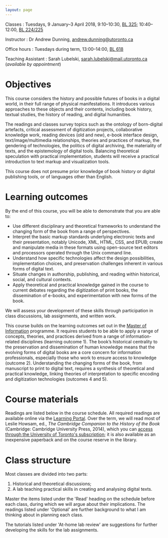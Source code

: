 ```yaml
---
layout: page
---
```


Classes
: Tuesdays, 9 January–3 April 2018, 9:10–10:30, [BL 325](http://map.utoronto.ca/utsg/building/006A); 10:40–12:00, [BL 224/225](http://map.utoronto.ca/utsg/building/006A)

Instructor
: Dr Andrew Dunning, <andrew.dunning@utoronto.ca>

Office hours
: Tuesdays during term, 13:00–14:00, [BL 618](http://map.utoronto.ca/utsg/building/006A)

Teaching Assistant
: Sarah Lubelski, <sarah.lubelski@mail.utoronto.ca> (*available by appointment*)

# Objectives

This course considers the history and possible futures of books in a digital world, in their full range of physical manifestations. It introduces various approaches to these objects and their contents, including book history, textual studies, the history of reading, and digital humanities.

The readings and classes survey topics such as the ontology of born-digital artefacts, critical assessment of digitization projects, collaborative knowledge work, reading devices (old and new), e-book interface design, text/image/multimedia relationships, theories and practices of markup, the gendering of technologies, the politics of digital archiving, the materiality of texts, and the epistemology of digital tools. Balancing theoretical speculation with practical implementation, students will receive a practical introduction to text markup and visualization tools.

This course does not presume prior knowledge of book history or digital publishing tools, or of languages other than English.

# Learning outcomes

By the end of this course, you will be able to demonstrate that you are able to:

- Use different disciplinary and theoretical frameworks to understand the changing form of the book from a range of perspectives.
- Interpret the basic markup standards underlying electronic texts and their presentation, notably Unicode, XML, HTML, CSS, and EPUB; create and manipulate media in these formats using open-source text editors and processors operated through the Unix command line.
- Understand how specific technologies affect the design possibilities, implementation choices, and preservation challenges inherent in various forms of digital text.
- Situate changes in authorship, publishing, and reading within historical, social, and cultural contexts.
- Apply theoretical and practical knowledge gained in the course to current debates regarding the digitization of print books, the dissemination of e-books, and experimentation with new forms of the book.

We will assess your development of these skills through participation in class discussions, lab assignments, and written work.

This course builds on the learning outcomes set out in the [Master of Information](https://ischool.utoronto.ca/areas-of-study/master-of-information/) programme. It requires students to be able to apply a range of concepts, theories, and practices derived from a range of information-related disciplines (learning outcome 1). The book’s historical centrality to the preservation and dissemination of human knowledge means that the evolving forms of digital books are a core concern for information professionals, especially those who work to ensure access to knowledge (outcome 2). Understanding the changing forms of the book, from manuscript to print to digital text, requires a synthesis of theoretical and practical knowledge, linking theories of interpretation to specific encoding and digitization technologies (outcomes 4 and 5).

# Course materials

Readings are listed below in the course schedule. All required readings are available online via the [Learning Portal](https://portal.utoronto.ca). Over the term, we will read most of Leslie Howsam, ed., *The Cambridge Companion to the History of the Book* (Cambridge: Cambridge University Press, 2014), which you can [access through the University of Toronto's subscription](https://doi-org.myaccess.library.utoronto.ca/10.1017/CCO9781139152242); it is also available as an inexpensive paperback and on the course reserve in the library.

# Class structure

Most classes are divided into two parts:

1. Historical and theoretical discussions;
2. A lab teaching practical skills in creating and analysing digital texts.

Master the items listed under the 'Read' heading on the schedule before each class, during which we will argue about their implications. The readings listed under 'Optional' are further background to what I am thinking about in planning each class.

The tutorials listed under 'At-home lab review' are suggestions for further developing the skills for the lab assignments.
